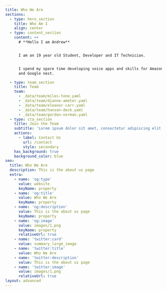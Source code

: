 ```yaml
---
title: Who We Are
sections:
  - type: hero_section
    title: Who Am I
    align: center
  - type: content_section
    content: >+
      # **Hello I am Andrew**


      I am an 19 year old Student, Developer and IT Technician.


      I spend my spare time developing voice apps and skills for Amazon Echo's
      and Google nest.

  - type: team_section
    title: Team
    team:
      - _data/team/miles-tone.yaml
      - _data/team/dianne-ameter.yaml
      - _data/team/eleanor-carr.yaml
      - _data/team/hanson-deck.yaml
      - _data/team/gordon-norman.yaml
  - type: cta_section
    title: Join the Team
    subtitle: 'Lorem ipsum dolor sit amet, consectetur adipiscing elit.'
    actions:
      - label: Contact Us
        url: /contact
        style: secondary
    has_background: true
    background_color: blue
seo:
  title: Who We Are
  description: This is the about us page
  extra:
    - name: 'og:type'
      value: website
      keyName: property
    - name: 'og:title'
      value: Who We Are
      keyName: property
    - name: 'og:description'
      value: This is the about us page
      keyName: property
    - name: 'og:image'
      value: images/1.png
      keyName: property
      relativeUrl: true
    - name: 'twitter:card'
      value: summary_large_image
    - name: 'twitter:title'
      value: Who We Are
    - name: 'twitter:description'
      value: This is the about us page
    - name: 'twitter:image'
      value: images/1.png
      relativeUrl: true
layout: advanced
---
```

